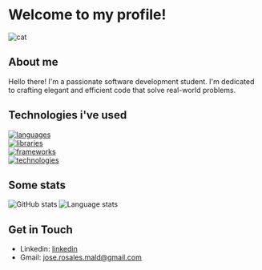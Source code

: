 # Welcome to my profile!
![cat](https://64.media.tumblr.com/29adaf5e208e8f581876cbf5fe16a3ae/tumblr_nj8j4yKWwc1r8lihbo1_500.gif)

## About me
Hello there! I'm a passionate software development student. I'm dedicated to crafting elegant and efficient code that solve real-world problems.

## Technologies i've used
[![languages](https://skillicons.dev/icons?i=php,cpp,java,js,c,py,bash&theme=light)](https://skillicons.dev)<br />
[![libraries](https://skillicons.dev/icons?i=html,css,mysql,mongodb,bootstrap,arduino&theme=light)](https://skillicons.dev)<br />
[![frameworks](https://skillicons.dev/icons?i=laravel,react&theme=light)](https://skillicons.dev)<br />
[![technologies](https://skillicons.dev/icons?i=linux,git,docker,figma,ps,postman&theme=light)](https://skillicons.dev)<br />

## Some stats
<div>
  <img alt="GitHub stats" src="https://github-readme-stats.vercel.app/api?username=xrimsonn&show_icons=true&title_color=ffffff&text_color=ffffff&border_color=ffffff&icon_color=ffffff&border_radius=2&bg_color=DEG,228dc3,fdbb2d" />
  <img alt="Language stats" src="https://github-readme-stats.vercel.app/api/top-langs/?username=xrimsonn&hide_progress=true&title_color=ffffff&text_color=ffffff&border_color=ffffff&icon_color=ffffff&border_radius=2&bg_color=DEG,fdbb2d,228dc3" />
</div>

## Get in Touch

- Linkedin: [linkedin](https://www.linkedin.com/in/antonio-rosales-maldonado-207793263/)
- Gmail: jose.rosales.mald@gmail.com
